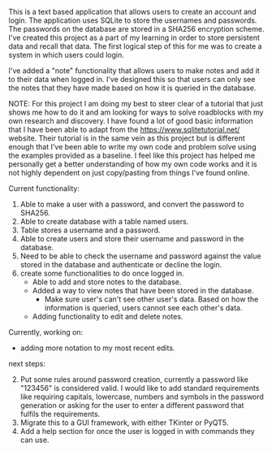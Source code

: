 This is a text based application that allows users to create an account and login. The application uses SQLite to store
the usernames and passwords. The passwords on the database are stored in a SHA256 encryption scheme. I've created this 
project as a part of my learning in order to store persistent data and recall that data. The first logical step of this
for me was to create a system in which users could login. 

I've added a "note" functionality that allows users to make notes and add it to their data when logged in. I've designed
this so that users can only see the notes that they have made based on how it is queried in the database. 


NOTE:
For this project I am doing my best to steer clear of a tutorial that just shows me how to do it and am looking for ways 
to solve roadblocks with my own research and discovery. I have found a lot of good basic information that I have been 
able to adapt from the https://www.sqlitetutorial.net/ website. Their tutorial is in the same vein as this project but 
is different enough that I've been able to write my own code and problem solve using the examples provided as a 
baseline. I feel like this project has helped me personally get a better understanding of how my own code works and it
is not highly dependent on just copy/pasting from things I've found online. 


Current functionality:
1. Able to make a user with a password, and convert the password to SHA256.
2. Able to create database with a table named users.
3. Table stores a username and a password.
4. Able to create users and store their username and password in the database. 
5. Need to be able to check the username and password against the value stored in the database and authenticate or
decline the login. 
6. create some functionalities to do once logged in.
   - Able to add and store notes to the database.
   - Added a way to view notes that have been stored in the database.
     - Make sure user's can't see other user's data. Based on how the information is queried, users cannot see each 
     other's data. 
   - Adding functionality to edit and delete notes.  

Currently, working on:
- adding more notation to my most recent edits. 

next steps:

2. Put some rules around password creation, currently a password like "123456" is considered valid. I would like to add
standard requirements like requiring capitals, lowercase, numbers and symbols in the password generation or asking for
the user to enter a different password that fulfils the requirements. 
3. Migrate this to a GUI framework, with either TKinter or PyQT5. 
4. Add a help section for once the user is logged in with commands they can use. 
